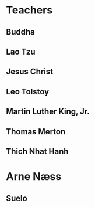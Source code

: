 # Teachers

## Buddha

## Lao Tzu

## Jesus Christ

## Leo Tolstoy

## Martin Luther King, Jr.

## Thomas Merton

## Thich Nhat Hanh

# Arne Næss

## Suelo
